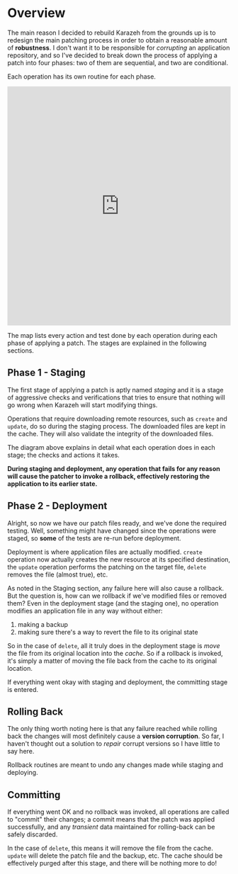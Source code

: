# Overview

The main reason I decided to rebuild Karazeh from the grounds up is to redesign the main patching process in order to obtain a reasonable amount of **robustness**. I don't want it to be responsible for *corrupting* an application repository, and so I've decided to break down the process of applying a patch into four phases: two of them are sequential, and two are conditional.

Each operation has its own routine for each phase.

<iframe
  id="xmindshare_embedviewer"
  src="http://www.xmind.net/embed/FFcq?size=large"
  width="100%"
  height="540px"
  frameborder="0"
  scrolling="no"
></iframe>

The map lists every action and test done by each operation during each phase of applying a patch. The stages are explained in the following sections.

## Phase 1 - Staging

The first stage of applying a patch is aptly named *staging* and it is a stage of aggressive checks and verifications that tries to ensure that nothing will go wrong when Karazeh will start modifying things.

Operations that require downloading remote resources, such as `create` and `update`, do so during the staging process. The downloaded files are kept in the cache. They will also validate the integrity of the downloaded files.

The diagram above explains in detail what each operation does in each stage; the checks and actions it takes.

**During staging and deployment, any operation that fails for any reason will cause the patcher to invoke a rollback, effectively restoring the application to its earlier state.**

## Phase 2 - Deployment

Alright, so now we have our patch files ready, and we've done the required testing. Well, something might have changed since the operations were staged, so **some** of the tests are re-run before deployment.

Deployment is where application files are actually modified. `create` operation now actually creates the new resource at its specified destination, the `update` operation performs the patching on the target file, `delete` removes the file (almost true), etc.

As noted in the Staging section, any failure here will also cause a rollback. But the question is, how can we rollback if we've modified files or removed them? Even in the deployment stage (and the staging one), no operation modifies an application file in any way without either:

1. making a backup
2. making sure there's a way to revert the file to its original state

So in the case of `delete`, all it truly does in the deployment stage is *move* the file from its original location into the *cache*. So if a rollback is invoked, it's simply a matter of moving the file back from the cache to its original location.

If everything went okay with staging and deployment, the committing stage is entered.

## Rolling Back

The only thing worth noting here is that any failure reached while rolling back the changes will most definitely cause a **version corruption**. So far, I haven't thought out a solution to *repair* corrupt versions so I have little to say here.

Rollback routines are meant to undo any changes made while staging and deploying.

## Committing

If everything went OK and no rollback was invoked, all operations are called to "commit" their changes; a commit means that the patch was applied successfully, and any *transient* data maintained for rolling-back can be safely discarded.

In the case of `delete`, this means it will remove the file from the cache. `update` will delete the patch file and the backup, etc. The cache should be effectively purged after this stage, and there will be nothing more to do!
